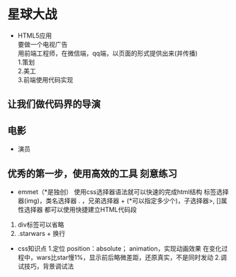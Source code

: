 # 星球大战
- HTML5应用<br/>
    要做一个电视广告 <br/>
    用前端工程师，在微信端，qq端，以页面的形式提供出来(并传播)<br/>
1.策划<br/>
2.美工<br/>
3.前端使用代码实现<br/>
## 让我们做代码界的导演

## 电影
- 演员

## 优秀的第一步，使用高效的工具 刻意练习
- emmet（*是独创）
使用css选择器语法就可以快速的完成html结构
标签选择器(img)，类名选择器 . ，兄弟选择器 + (*可以指定多少个)，子选择器>, []属性选择器 都可以使用快捷建立HTML代码段
1. div标签可以省略
2. .starwars + 换行 

- css知识点
1.定位
position：absolute；
animation，实现动画效果
在变化过程中，wars比star慢1%，显示前后略微差距，还原真实，不是同时发动
2.调试技巧，背景调试法
